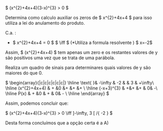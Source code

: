 $ (x^{2}+4x+4)(3-x)^{3} > 0 $

Determina como calculo auxiliar  os zeros de $  x^{2}+4x+4 $ para isso utiliza a lei do anulamento do produto. 

  C.a. :  
  
   - $ x^{2}+4x+4 = 0 $ $ \iff $ (*Utiliza a formula resolvente ) $ x=-2$ 



Assim, $ (x^{2}+4x+4) $ tem apenas um zero e os restantes valores de y são positivos uma vez que se trata de uma parábola. 

Realiza um quadro de sinais para determinares quais valores de y são maiores do que 0. 


$
\begin{array}{|c|c|c|c|c|c|}
\hline
\text{ }& -\infty  & -2 &   & 3 & +\infty\\
\hline
(x^{2}+4x+4) & + &0 &+ &+ &+ \\
\hline
(-x+3)^{3} & +&+ &+ & 0& -\\
\hline
P(x) & + &0 & + & 0& - \\
\hline
\end{array}
$

Assim, podemos concluir que: 

$ (x^{2}+4x+4)(3-x)^{3} > 0 \iff ]-\infty, 3 [ /\{ -2 \} $

Desta forma concluímos que a opção certa é a A)
